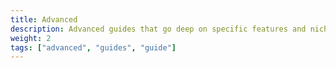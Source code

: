 ```yaml
---
title: Advanced
description: Advanced guides that go deep on specific features and niches
weight: 2
tags: ["advanced", "guides", "guide"]
---
```

